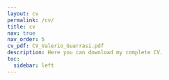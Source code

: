 ```yaml
---
layout: cv
permalink: /cv/
title: cv
nav: true
nav_order: 5
cv_pdf: CV_Valerio_Guarrasi.pdf
description: Here you can download my complete CV.
toc:
  sidebar: left
---
```

